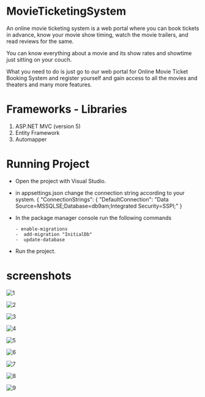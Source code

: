 
# MovieTicketingSystem

An online movie ticketing system is a web portal where you can book tickets in advance, know your movie show timing, watch the movie trailers, and read reviews for the same.

You can know everything about a movie and its show rates and showtime just sitting on your couch.

What you need to do is just go to our web portal for Online Movie Ticket Booking System and register yourself and gain access to all the movies and theaters and many more features.

# Frameworks - Libraries

1. ASP.NET MVC (version 5)
2. Entity Framework
3. Automapper

# Running Project

- Open the project with Visual Studio.
- in appsettings.json change the connection string according to your system.
{
  "ConnectionStrings": {
    "DefaultConnection": "Data Source=MSSQLSE;Database=db9am;Integrated Security=SSPI;"
}
- In the package manager console run the following commands 
    ```
    - enable-migrations
    -  add-migration "InitialDb"
    -  update-database
   ```

- Run the project.

# screenshots

![1](https://github.com/Sunil300/MovieTicketingSystem/blob/master/MovieTicketingSystem/wwwroot/images/Screenshot%20(57).png)

![2](https://github.com/Sunil300/MovieTicketingSystem/blob/master/MovieTicketingSystem/wwwroot/images/Screenshot%20(58).png)

![3](https://github.com/Sunil300/MovieTicketingSystem/blob/master/MovieTicketingSystem/wwwroot/images/Screenshot%20(59).png)

![4](https://github.com/Sunil300/MovieTicketingSystem/blob/master/MovieTicketingSystem/wwwroot/images/Screenshot%20(60).png)

![5](https://github.com/Sunil300/MovieTicketingSystem/blob/master/MovieTicketingSystem/wwwroot/images/Screenshot%20(61).png)

![6](https://github.com/Sunil300/MovieTicketingSystem/blob/master/MovieTicketingSystem/wwwroot/images/Screenshot%20(62).png)

![7](https://github.com/Sunil300/MovieTicketingSystem/blob/master/MovieTicketingSystem/wwwroot/images/Screenshot%20(63).png)

![8](https://github.com/Sunil300/MovieTicketingSystem/blob/master/MovieTicketingSystem/wwwroot/images/Screenshot%20(64).png)

![9](https://github.com/Sunil300/MovieTicketingSystem/blob/master/MovieTicketingSystem/wwwroot/images/Screenshot%20(65).png)


